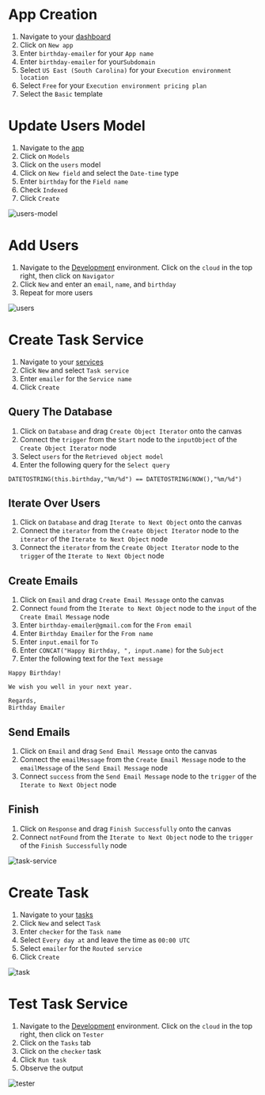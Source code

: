 # App Creation

1. Navigate to your [dashboard](https://designer.altogic.com/users/63939a921bfc9782cc125f5b/apps)
2. Click on `New app`
3. Enter `birthday-emailer` for your `App name`
4. Enter `birthday-emailer` for your`Subdomain`
5. Select `US East (South Carolina)` for your `Execution environment location`
6. Select `Free` for your `Execution environment pricing plan`
7. Select the `Basic` template

# Update Users Model

1. Navigate to the [app](https://designer.altogic.com/users/63939a921bfc9782cc125f5b/apps/63939b17fc196d5d5833602b/snaps/63939b17fc196d5d5833602c/home)
2. Click on `Models`
3. Click on the `users` model
4. Click on `New field` and select the `Date-time` type
5. Enter `birthday` for the `Field name`
6. Check `Indexed`
7. Click `Create`

![users-model][users-model]

# Add Users

1. Navigate to the [Development](https://navigator.altogic.com/apps/63939b17fc196d5d5833602b/envs/63939b17fc196d5d5833603a/database) environment. Click on the `cloud` in the top right, then click on `Navigator`
2. Click `New` and enter an `email`, `name`, and `birthday`
3. Repeat for more users

![users][users]

# Create Task Service

1. Navigate to your [services](https://designer.altogic.com/users/63939a921bfc9782cc125f5b/apps/63939b17fc196d5d5833602b/snaps/63939b17fc196d5d5833602c/services)
2. Click `New` and select `Task service`
3. Enter `emailer` for the `Service name`
4. Click `Create`

## Query The Database

1. Click on `Database` and drag `Create Object Iterator` onto the canvas
2. Connect the `trigger` from the `Start` node to the `inputObject` of the `Create Object Iterator` node
3. Select `users` for the `Retrieved object model`
4. Enter the following query for the `Select query`

```
DATETOSTRING(this.birthday,"%m/%d") == DATETOSTRING(NOW(),"%m/%d")
```

## Iterate Over Users

1. Click on `Database` and drag `Iterate to Next Object` onto the canvas
2. Connect the `iterator` from the `Create Object Iterator` node to the `iterator` of the `Iterate to Next Object` node
3. Connect the `iterator` from the `Create Object Iterator` node to the `trigger` of the `Iterate to Next Object` node

## Create Emails

1. Click on `Email` and drag `Create Email Message` onto the canvas
2. Connect `found` from the `Iterate to Next Object` node to the `input` of the `Create Email Message` node
3. Enter `birthday-emailer@gmail.com` for the `From email`
4. Enter `Birthday Emailer` for the `From name`
5. Enter `input.email` for `To`
6. Enter `CONCAT("Happy Birthday, ", input.name)` for the `Subject`
7. Enter the following text for the `Text message`

```
Happy Birthday!

We wish you well in your next year.

Regards,
Birthday Emailer
```

## Send Emails

1. Click on `Email` and drag `Send Email Message` onto the canvas
2. Connect the `emailMessage` from the `Create Email Message` node to the `emailMessage` of the `Send Email Message` node
3. Connect `success` from the `Send Email Message` node to the `trigger` of the `Iterate to Next Object` node

## Finish

1. Click on `Response` and drag `Finish Successfully` onto the canvas
2. Connect `notFound` from the `Iterate to Next Object` node to the `trigger` of the `Finish Successfully` node

![task-service][task-service]

# Create Task

1. Navigate to your [tasks](https://designer.altogic.com/users/63939a921bfc9782cc125f5b/apps/63939b17fc196d5d5833602b/snaps/63939b17fc196d5d5833602c/tasks)
2. Click `New` and select `Task`
3. Enter `checker` for the `Task name`
4. Select `Every day at` and leave the time as `00:00 UTC`
5. Select `emailer` for the `Routed service`
6. Click `Create`

![task][task]

# Test Task Service

1. Navigate to the [Development](https://tester.altogic.com/users/63939a921bfc9782cc125f5b/apps/63939b17fc196d5d5833602b/envs/63939b17fc196d5d5833603a/tests) environment. Click on the `cloud` in the top right, then click on `Tester`
2. Click on the `Tasks` tab
3. Click on the `checker` task
4. Click `Run task`
5. Observe the output

![tester][tester]



[users-model]: images/users-model.png
[users]: images/users.png
[task-service]: images/task-service.png
[task]: images/task.png
[tester]: images/tester.png
